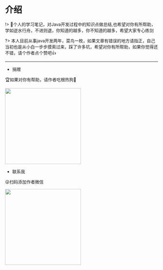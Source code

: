 # 介绍
!> 📘个人的学习笔记，对Java开发过程中的知识点做总结,也希望对你有所帮助，学如逆水行舟，不进则退，你知道的越多，你不知道的越多，希望大家专心练剑

?> 本人目前从事java开发两年，菜鸟一枚，如果文章有错误的地方请指正，自己当初也是从小白一步步摸索过来，踩了许多坑，希望对你有所帮助，如果你觉得还不错，请个作者点个赞吧👍 

--- 

- 捐赠

🏆如果对你有帮助，请作者吃根热狗🌭

<img src="http://doc.hkxx.icu/images/pay.png" width = "250" height = "250" />

- 联系我

😜扫码添加作者微信

<img src="http://doc.hkxx.icu/images/weixin.jpg" width = "250" height = "250" />
